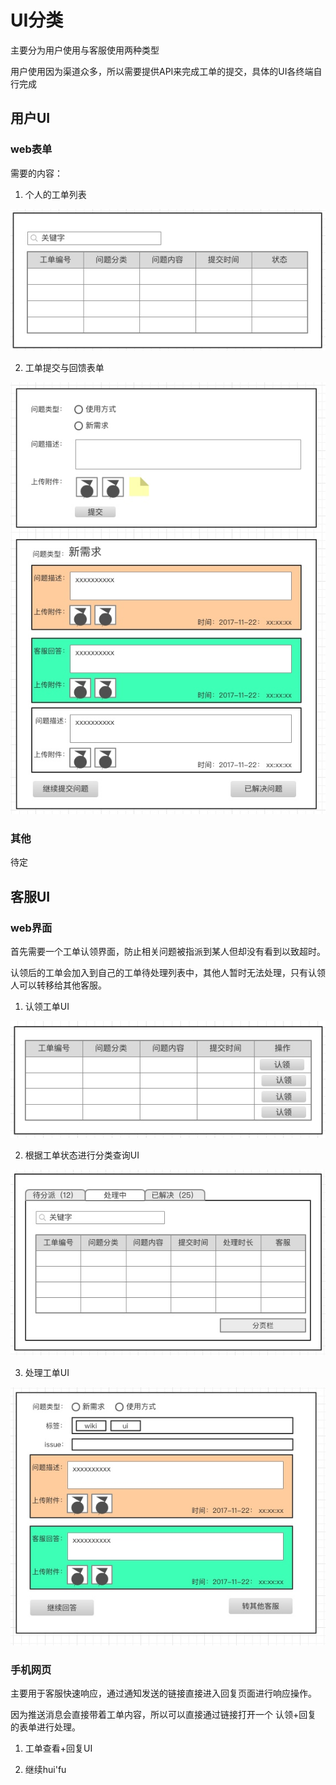 # UI分类

主要分为用户使用与客服使用两种类型

用户使用因为渠道众多，所以需要提供API来完成工单的提交，具体的UI各终端自行完成

## 用户UI

### web表单

需要的内容：

1. 个人的工单列表

![](media/15082194767257.jpg)

2. 工单提交与回馈表单

![](media/15082204225697.jpg)




### 其他

待定


## 客服UI

### web界面

首先需要一个工单认领界面，防止相关问题被指派到某人但却没有看到以致超时。

认领后的工单会加入到自己的工单待处理列表中，其他人暂时无法处理，只有认领人可以转移给其他客服。

1. 认领工单UI

![](media/15082219774770.jpg)


2. 根据工单状态进行分类查询UI

![](media/15082208255504.jpg)

3. 处理工单UI

![](media/15082218649747.jpg)



### 手机网页

主要用于客服快速响应，通过通知发送的链接直接进入回复页面进行响应操作。

因为推送消息会直接带着工单内容，所以可以直接通过链接打开一个 认领+回复 的表单进行处理。

1. 工单查看+回复UI

2. 继续hui'fu



